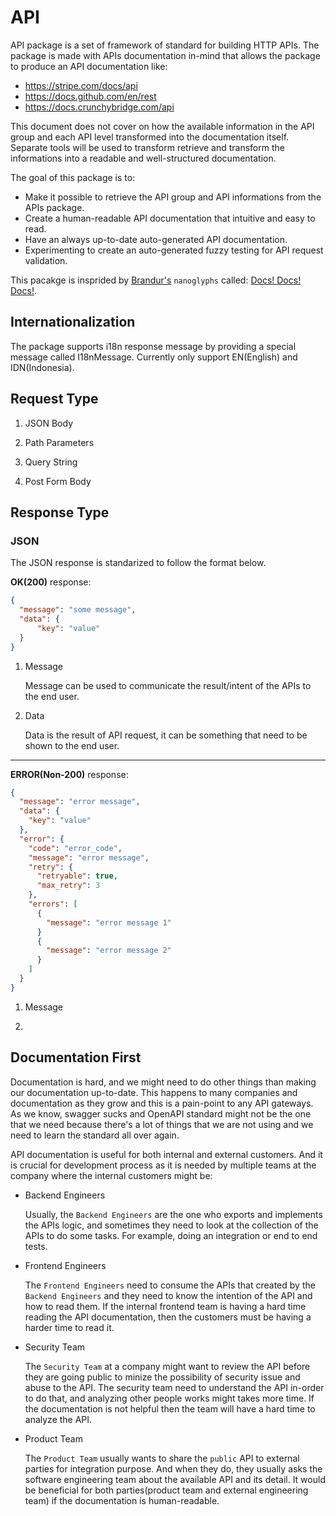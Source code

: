 # API

API package is a set of framework of standard for building HTTP APIs. The package is made with APIs documentation in-mind that allows the package to produce an API documentation like:

- https://stripe.com/docs/api
- https://docs.github.com/en/rest
- https://docs.crunchybridge.com/api

This document does not cover on how the available information in the API group and each API level transformed into the documentation itself. Separate tools will be used to transform retrieve and transform the informations into a readable and well-structured documentation.

The goal of this package is to:

- Make it possible to retrieve the API group and API informations from the APIs package.
- Create a human-readable API documentation that intuitive and easy to read.
- Have an always up-to-date auto-generated API documentation.
- Experimenting to create an auto-generated fuzzy testing for API request validation.

This pacakge is insprided by [Brandur's](https://brandur.org/) `nanoglyphs` called: [Docs! Docs! Docs!](https://brandur.org/nanoglyphs/031-api-docs).

## Internationalization

The package supports i18n response message by providing a special message called
I18nMessage. Currently only support EN(English) and IDN(Indonesia).

## Request Type

1. JSON Body

2. Path Parameters

3. Query String

4. Post Form Body

## Response Type

### JSON

The JSON response is standarized to follow the format below.

**OK(200)** response:

```json
{
  "message": "some message",
  "data": {
      "key": "value"
  }
}
```

1. Message

    Message can be used to communicate the result/intent of the APIs to the end user.

2. Data

    Data is the result of API request, it can be something that need to be shown to the end user.

---

**ERROR(Non-200)** response:

```json
{
  "message": "error message",
  "data": {
    "key": "value"
  },
  "error": {
    "code": "error_code",
    "message": "error message",
    "retry": {
      "retryable": true,
      "max_retry": 3
    },
    "errors": [
      {
        "message": "error message 1"
      }
      {
        "message": "error message 2"
      }
    ]
  }
}
```

1. Message

2. 

## Documentation First

Documentation is hard, and we might need to do other things than making our
documentation up-to-date. This happens to many companies and documentation as
they grow and this is a pain-point to any API gateways. As we know, swagger
sucks and OpenAPI standard might not be the one that we need because there's a
lot of things that we are not using and we need to learn the standard all over
again.

API documentation is useful for both internal and external customers. And it is
crucial for development process as it is needed by multiple teams at the company
where the internal customers might be:

- Backend Engineers

  Usually, the `Backend Engineers` are the one who exports and implements the
  APIs logic, and sometimes they need to look at the collection of the APIs to
  do some tasks. For example, doing an integration or end to end tests.

- Frontend Engineers

  The `Frontend Engineers` need to consume the APIs that created by the
  `Backend Engineers` and they need to know the intention of the API and how to
  read them. If the internal frontend team is having a hard time reading the API
  documentation, then the customers must be having a harder time to read it.

- Security Team

  The `Security Team` at a company might want to review the API before they are
  going public to minize the possibility of security issue and abuse to the API.
  The security team need to understand the API in-order to do that, and
  analyzing other people works might takes more time. If the documentation is
  not helpful then the team will have a hard time to analyze the API.

- Product Team

  The `Product Team` usually wants to share the `public` API to external parties
  for integration purpose. And when they do, they usually asks the software
  engineering team about the available API and its detail. It would be
  beneficial for both parties(product team and external engineering team) if the
  documentation is human-readable.
